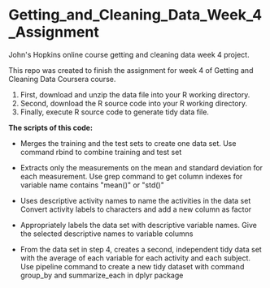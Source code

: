 # Getting_and_Cleaning_Data_Week_4_Assignment
John's Hopkins online course getting and cleaning data week 4 project.

This repo was created to finish the assignment for week 4 of Getting and Cleaning Data Coursera course.

1. First, download and unzip the data file into your R working directory.
2. Second, download the R source code into your R working directory.
3. Finally, execute R source code to generate tidy data file.

**The scripts of this code:**

- Merges the training and the test sets to create one data set. Use command rbind to combine training and test set

- Extracts only the measurements on the mean and standard deviation for each measurement. Use grep command to get column indexes for variable name contains "mean()" or "std()"

- Uses descriptive activity names to name the activities in the data set Convert activity labels to characters and add a new column as factor

- Appropriately labels the data set with descriptive variable names. Give the selected descriptive names to variable columns

- From the data set in step 4, creates a second, independent tidy data set with the average of each variable for each activity and each subject. Use pipeline command to create a new tidy dataset with command group_by and summarize_each in dplyr package

